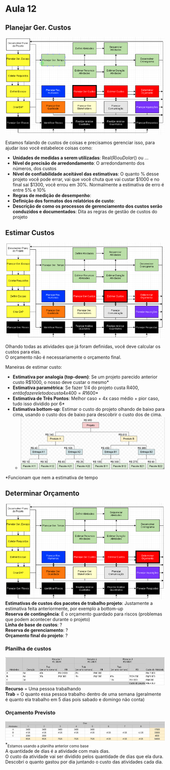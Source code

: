 # Aula 12

## Planejar Ger. Custos
![Planejar Ger. Custos](2.PNG)

Estamos falando de custos de coisas e precisamos gerenciar isso, para ajudar isso você estabelece coisas como:
* **Unidades de medidas a serem utilizadas**: Real(R$) ou Dolar($) ou ...
* **Nível de precisão de arredondamento**: O arredondamento dos números, dos custos
* **Nível de confiabilidade aceitável das estimativas**: O quanto % desse projeto você pode errar, vai que você chuta que vai custar $1000 e no final sai $1300, você errou em 30%. Normalmente a estimativa de erro é entre 5% e 10%
* **Regras de medição de desempenho**: 
* **Definição dos formatos dos relatórios de custo**: 
* **Descrição de como os processos de gerenciamento dos custos serão conduzidos e documentados**: Dita as regras de gestão de custos do projeto

## Estimar Custos
![Planejar Ger Custos](3.PNG)

Olhando todas as atividades que já foram definidas, você deve calcular os custos para elas.  
O orçamento não é necessariamente o orçamento final.  

Maneiras de estimar custo: 
* **Estimativa por analogia (top-down)**: Se um projeto parecido anterior custo R$1000, o nosso deve custar o mesmo*
* **Estimativa paramétrica**: Se fazer 1/4 do projeto custa R$400, então fazer ele todo custa 4x400 = R$1600*
* **Estimativa de Três Pontos**: Melhor caso + 4x caso médio + pior caso, tudo isso dividido por 6*
* **Estimativa bottom-up**: Estimar o custo do projeto olhando de baixo para cima, usando o custo dos de baixo para descobrir o custo dos de cima.  
  * ![Bottom-up](5.PNG)

\*Funcionam que nem a estimativa de tempo

## Determinar Orçamento
![Determinar orçamento](4.PNG)
**Estimativas de custos dos pacotes de trabalho projeto**: Justamente a estimativa feita anteriormente, por exemplo a bottom-up  
**Reserva de contingência**: É o orçamento guardado para riscos (problemas que podem acontecer durante o projeto)  
**Linha de base de custos**: ?  
**Reserva de gerenciamento**: ?  
**Orçamento final do projeto**: ?  

### Planilha de custos
![Planilha de custos](6.PNG)  
**Recurso** = Uma pessoa trabalhando  
**Trab** = O quanto essa pessoa trabalho dentro de uma semana (geralmente é quanto ela trabalho em 5 dias pois sabado e domingo não conta)  

### Orçamento Previsto
![Orçamento previsto](7.PNG)  
\*<sub>Estamos usando a planilha anterior como base</sub>  
A quantidade de dias é a atividade com mais dias.  
O custo da atividade vai ser dividido pelos quantidade de dias que ela dura.  
Descobri o quanto gastou por dia juntando o custo das atividades cada dia.  
